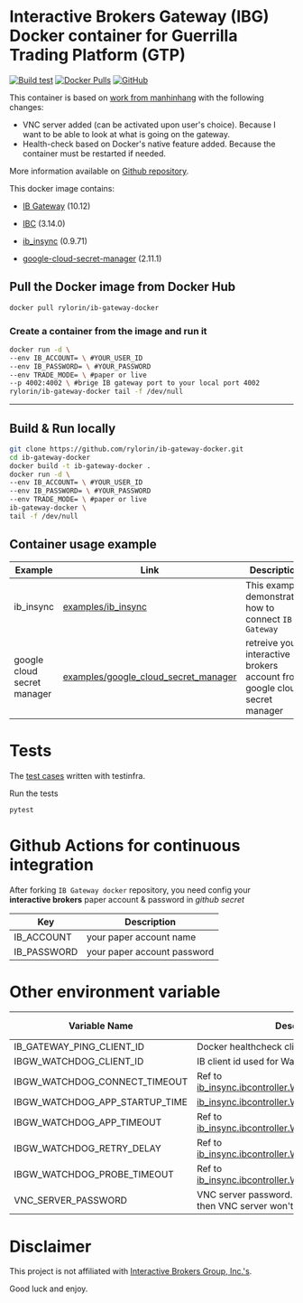 # Interactive Brokers Gateway (IBG) Docker container for Guerrilla Trading Platform (GTP)

[![Build test](https://github.com/rylorin/ib-gateway-docker/workflows/Build%20test/badge.svg?branch=master)](https://github.com/rylorin/ib-gateway-docker/actions/workflows/build-test.yml)
[![Docker Pulls](https://img.shields.io/docker/pulls/rylorin/ib-gateway-docker)](https://hub.docker.com/r/rylorin/ib-gateway-docker)
[![GitHub](https://img.shields.io/github/license/rylorin/ib-gateway-docker)](https://github.com/rylorin/ib-gateway-docker/blob/develop/LICENSE)

This container is based on [work from manhinhang](https://github.com/manhinhang/ib-gateway-docker) with the following changes:
- VNC server added (can be activated upon user's choice). Because I want to be able to look at what is going on the gateway.
- Health-check based on Docker's native feature added. Because the container must be restarted if needed.

More information available on [Github repository](https://github.com/rylorin/ib-gateway-docker).

This docker image contains:

- [IB Gateway](https://www.interactivebrokers.com/en/index.php?f=16457) (10.12)

- [IBC](https://github.com/IbcAlpha/IBC) (3.14.0)

- [ib_insync](https://github.com/erdewit/ib_insync) (0.9.71)

- [google-cloud-secret-manager](https://github.com/googleapis/python-secret-manager) (2.11.1)

## Pull the Docker image from Docker Hub

```bash
docker pull rylorin/ib-gateway-docker
```

### Create a container from the image and run it
```bash
docker run -d \
--env IB_ACCOUNT= \ #YOUR_USER_ID 
--env IB_PASSWORD= \ #YOUR_PASSWORD  
--env TRADE_MODE= \ #paper or live 
--p 4002:4002 \ #brige IB gateway port to your local port 4002
rylorin/ib-gateway-docker tail -f /dev/null
```

---

## Build & Run locally

```bash
git clone https://github.com/rylorin/ib-gateway-docker.git
cd ib-gateway-docker
docker build -t ib-gateway-docker .
docker run -d \
--env IB_ACCOUNT= \ #YOUR_USER_ID 
--env IB_PASSWORD= \ #YOUR_PASSWORD  
--env TRADE_MODE= \ #paper or live 
ib-gateway-docker \
tail -f /dev/null
```


## Container usage example

| Example | Link | Description |
| - | - | - |
| ib_insync | [examples/ib_insync](./examples/ib_insync) | This example demonstrated how to connect `IB Gateway`
| google cloud secret manager | [examples/google_cloud_secret_manager](./examples/google_cloud_secret_manager) | retreive your interactive brokers account from google cloud secret manager |


# Tests

The [test cases](test/test_ib_gateway.py) written with testinfra.

Run the tests

```
pytest
```

# Github Actions for continuous integration

After forking `IB Gateway docker` repository, you need config your **interactive brokers** paper account & password in *github secret*

| Key | Description |
| - | - |
| IB_ACCOUNT | your paper account name |
| IB_PASSWORD | your paper account password |

# Other environment variable

| Variable Name | Description | Default value |
| - | - | - |
| IB_GATEWAY_PING_CLIENT_ID | Docker healthcheck client id | Random |
| IBGW_WATCHDOG_CLIENT_ID | IB client id used for Watchdog | Random |
| IBGW_WATCHDOG_CONNECT_TIMEOUT | Ref to [ib_insync.ibcontroller.Watchdog.connectTimeout](https://ib-insync.readthedocs.io/api.html#ib_insync.ibcontroller.Watchdog.connectTimeout) | 30 |
| IBGW_WATCHDOG_APP_STARTUP_TIME | [ib_insync.ibcontroller.Watchdog.appStartupTime](https://ib-insync.readthedocs.io/api.html#ib_insync.ibcontroller.Watchdog.appStartupTime) | 30 |
| IBGW_WATCHDOG_APP_TIMEOUT | Ref to [ib_insync.ibcontroller.Watchdog.appTimeout](https://ib-insync.readthedocs.io/api.html#ib_insync.ibcontroller.Watchdog.appTimeout) | 30 |
| IBGW_WATCHDOG_RETRY_DELAY | Ref to [ib_insync.ibcontroller.Watchdog.retryDelay](https://ib-insync.readthedocs.io/api.html#ib_insync.ibcontroller.Watchdog.retryDelay) | 2 |
| IBGW_WATCHDOG_PROBE_TIMEOUT | Ref to [ib_insync.ibcontroller.Watchdog.probeTimeout](https://ib-insync.readthedocs.io/api.html#ib_insync.ibcontroller.Watchdog.probeTimeout) | 4 |
| VNC_SERVER_PASSWORD | VNC server password. If no password provided then VNC server won't start | None |


# Disclaimer

This project is not affiliated with [Interactive Brokers Group, Inc.'s](https://www.interactivebrokers.com).

Good luck and enjoy.
